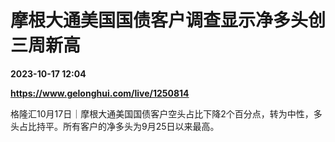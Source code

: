 # 摩根大通美国国债客户调查显示净多头创三周新高

**2023-10-17 12:04**

**https://www.gelonghui.com/live/1250814**

格隆汇10月17日｜摩根大通美国国债客户空头占比下降2个百分点，转为中性，多头占比持平。所有客户的净多头为9月25日以来最高。